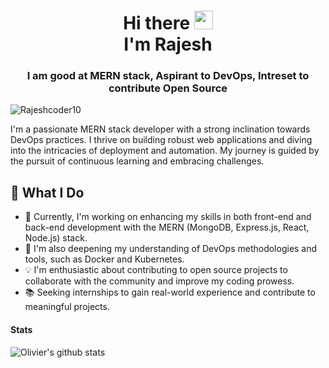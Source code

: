 <!--
**Rajeshcoder10/Rajeshcoder10** is a ✨ _special_ ✨ repository because its `README.md` (this file) appears on your GitHub profile.

Here are some ideas to get you started:

- 🔭 I’m currently working on ...
- 🌱 I’m currently learning ...
- 👯 I’m looking to collaborate on ...
- 🤔 I’m looking for help with ...
- 💬 Ask me about ...
- 📫 How to reach me: ...
- 😄 Pronouns: ...
- ⚡ Fun fact: ...
-->

<h1 align="center">Hi there <img src="https://user-images.githubusercontent.com/1303154/88677602-1635ba80-d120-11ea-84d8-d263ba5fc3c0.gif" width="30px">
<br/> I'm Rajesh</h1> 
<h3 align="center">I  am good at MERN stack, Aspirant to DevOps,  Intreset to contribute Open Source </h3>
<p align="left"> <img src="https://komarev.com/ghpvc/?username=Rajeshcoder10&label=Profile%20views&color=0e75b6&style=flat" alt="Rajeshcoder10" /> </p>


I'm a passionate MERN stack developer with a strong inclination towards DevOps practices. I thrive on building robust web applications and diving into the intricacies of deployment and automation. My journey is guided by the pursuit of continuous learning and embracing challenges.

## 💼 What I Do

- 🔭 Currently, I'm working on enhancing my skills in both front-end and back-end development with the MERN (MongoDB, Express.js, React, Node.js) stack.
- 🌱 I'm also deepening my understanding of DevOps methodologies and tools, such as Docker and Kubernetes.
- 💡 I'm enthusiastic about contributing to open source projects to collaborate with the community and improve my coding prowess.
- 📚 Seeking internships to gain real-world experience and contribute to meaningful projects.



#### Stats 

![Olivier's github stats](https://github-readme-stats.vercel.app/api?username=Rajeshcoder10&show_icons=true)


